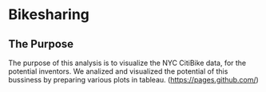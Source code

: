 # Bikesharing
## The Purpose
The purpose of this analysis is to visualize the  NYC CitiBike data, for the potential inventors. We analized and visualized the potential of this bussiness by preparing various plots in tableau.
(https://pages.github.com/)

